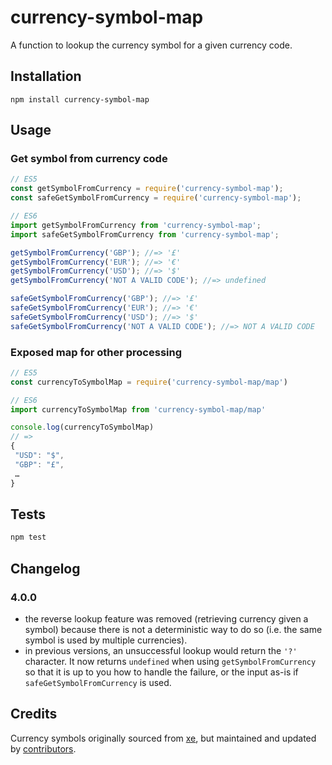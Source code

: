 # currency-symbol-map

A function to lookup the currency symbol for a given currency code.

## Installation

    npm install currency-symbol-map

## Usage

### Get symbol from currency code

```js
// ES5
const getSymbolFromCurrency = require('currency-symbol-map');
const safeGetSymbolFromCurrency = require('currency-symbol-map');

// ES6
import getSymbolFromCurrency from 'currency-symbol-map';
import safeGetSymbolFromCurrency from 'currency-symbol-map';

getSymbolFromCurrency('GBP'); //=> '£'
getSymbolFromCurrency('EUR'); //=> '€'
getSymbolFromCurrency('USD'); //=> '$'
getSymbolFromCurrency('NOT A VALID CODE'); //=> undefined

safeGetSymbolFromCurrency('GBP'); //=> '£'
safeGetSymbolFromCurrency('EUR'); //=> '€'
safeGetSymbolFromCurrency('USD'); //=> '$'
safeGetSymbolFromCurrency('NOT A VALID CODE'); //=> NOT A VALID CODE
```

### Exposed map for other processing

```js
// ES5
const currencyToSymbolMap = require('currency-symbol-map/map')

// ES6
import currencyToSymbolMap from 'currency-symbol-map/map'

console.log(currencyToSymbolMap)
// =>
{
 "USD": "$",
 "GBP": "£",
 …
}
```

## Tests

```bash
npm test
```

## Changelog

### 4.0.0

- the reverse lookup feature was removed (retrieving currency given a symbol) because
  there is not a deterministic way to do so (i.e. the same symbol is used by multiple currencies).
- in previous versions, an unsuccessful lookup would return the `'?'` character. It now returns
  `undefined` when using `getSymbolFromCurrency` so that it is up to you how to handle the failure, or the input as-is if `safeGetSymbolFromCurrency` is used.

## Credits

Currency symbols originally sourced from [xe](http://www.xe.com/symbols.php), but maintained
and updated by [contributors](https://github.com/bengourley/currency-symbol-map/pulls?q=is%3Apr+is%3Aclosed).

